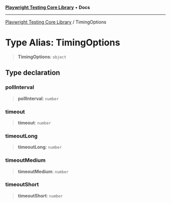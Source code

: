 [**Playwright Testing Core Library**](../README.md) • **Docs**

***

[Playwright Testing Core Library](../README.md) / TimingOptions

# Type Alias: TimingOptions

> **TimingOptions**: `object`

## Type declaration

### pollInterval

> **pollInterval**: `number`

### timeout

> **timeout**: `number`

### timeoutLong

> **timeoutLong**: `number`

### timeoutMedium

> **timeoutMedium**: `number`

### timeoutShort

> **timeoutShort**: `number`
